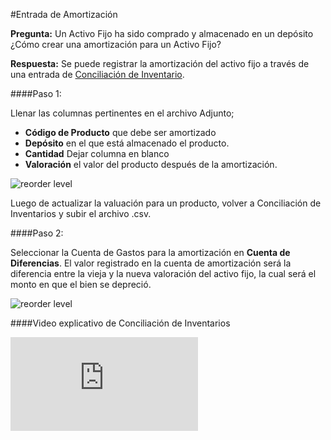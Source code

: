 <!-- add-breadcrumbs -->
#Entrada de Amortización

**Pregunta:** Un Activo Fijo ha sido comprado y almacenado en un depósito ¿Cómo crear una amortización para un Activo Fijo? 

**Respuesta:** Se puede registrar la amortización del activo fijo a través de una entrada de [Conciliación de Inventario](/docs/user/manual/en/stock/opening-stock.html).

####Paso 1:

Llenar las columnas pertinentes en el archivo Adjunto; 

- **Código de Producto** que debe ser amortizado
- **Depósito** en el que está almacenado el producto.
- **Cantidad** Dejar columna en blanco
- **Valoración** el valor del producto después de la amortización. 

<img alt="reorder level" class="screenshot" src="{{docs_base_url}}/assets/img/articles/fixed-asset-dep-1.gif">

Luego de actualizar la valuación para un producto, volver a Conciliación de Inventarios y subir el archivo .csv. 

####Paso 2:

Seleccionar la Cuenta de Gastos para la amortización en **Cuenta de Diferencias**. El valor registrado en la cuenta de amortización será la diferencia entre la vieja y la nueva valoración del activo fijo, la cual será el monto en que el bien se depreció. 

<img alt="reorder level" class="screenshot" src="{{docs_base_url}}/assets/img/articles/fixed-asset-dep-2.png">

####Video explicativo de Conciliación de Inventarios

<div class="embed-container">
    <iframe src="https://www.youtube.com/embed/0yPgrtfeCTs" frameborder="0" allowfullscreen></iframe>
</div>